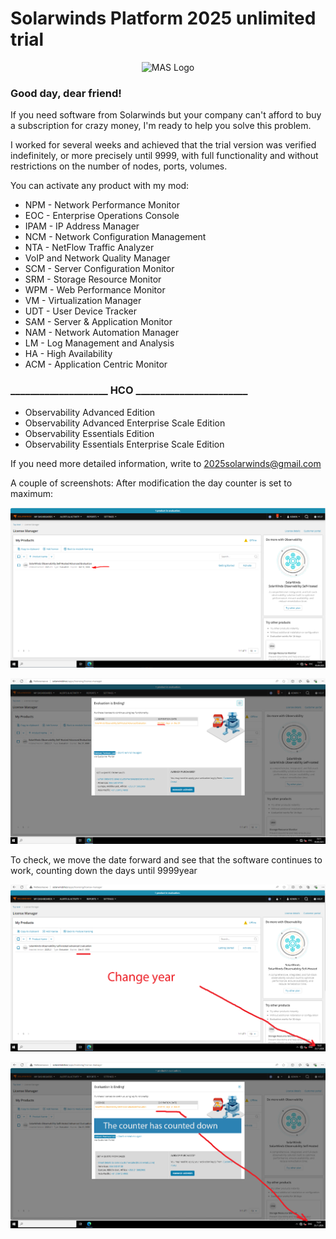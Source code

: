 # Solarwinds Platform 2025 unlimited trial

<p align="center"><img src="https://upload.wikimedia.org/wikipedia/commons/7/76/Official_SolarWinds_Logo.svg" alt="MAS Logo"></p>

<h3>Good day, dear friend!</h3>
<P>If you need software from Solarwinds but your company can't afford to buy a subscription for crazy money, I'm ready to help you solve this problem.</P>

<P>I worked for several weeks and achieved that the trial version was verified indefinitely, or more precisely until 9999, with full functionality and without restrictions on the number of nodes, ports, volumes.</P>

You can activate any product with my mod:
<ul>
<li>NPM - Network Performance Monitor</li>
<li>EOC - Enterprise Operations Console</li>
<li>IPAM - IP Address Manager</li>
<li>NCM - Network Configuration Management</li>
<li>NTA - NetFlow Traffic Analyzer</li>
<li>VoIP and Network Quality Manager</li>
<li>SCM - Server Configuration Monitor</li>
<li>SRM - Storage Resource Monitor</li>
<li>WPM - Web Performance Monitor</li>
<li>VM - Virtualization Manager</li>
<li>UDT - User Device Tracker</li>
<li>SAM - Server & Application Monitor</li>
<li>NAM - Network Automation Manager</li>
<li>LM - Log Management and Analysis</li>
<li>HA - High Availability</li>
<li>ACM - Application Centric Monitor</li>
</ul>

<h3>____________________ HCO _______________________</h3>
<ul>
<li>Observability Advanced Edition</li>
<li>Observability Advanced Enterprise Scale Edition</li>
<li>Observability Essentials Edition</li>
<li>Observability Essentials Enterprise Scale Edition</li>
</ul>

If you need more detailed information, write to 2025solarwinds@gmail.com

A couple of screenshots:
After modification the day counter is set to maximum:

<p align="center"><img src="https://github.com/ShoutDown/Solarwinds-2025/blob/main/scr-1.png"></p>

<p align="center"><img src="https://github.com/ShoutDown/Solarwinds-2025/blob/main/scr-2.png"></p>

To check, we move the date forward and see that the software continues to work, counting down the days until 9999year

<p align="center"><img src="https://github.com/ShoutDown/Solarwinds-2025/blob/main/scr-3.png"></p>

<p align="center"><img src="https://github.com/ShoutDown/Solarwinds-2025/blob/main/scr-4.png"></p>

